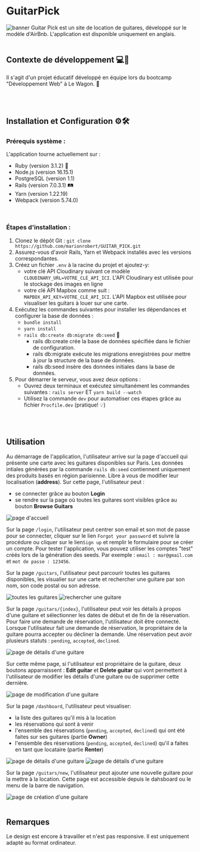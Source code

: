 # GuitarPick
<img src="/app/assets/images/screenshots/banner.png" alt="banner">
Guitar Pick est un site de location de guitares, développé sur le modèle d'AirBnb. L'application est disponible uniquement en anglais.

<br/>
<br/>

## Contexte de développement 💻🤝
Il s'agit d'un projet éducatif développé en équipe lors du bootcamp "Développement Web" à Le Wagon. 🚋

<br/>
<br/>

## Installation et Configuration ⚙️🛠️

### Prérequis système :
L'application tourne actuellement sur :
- Ruby (version 3.1.2) 💎
- Node.js (version 16.15.1)
- PostgreSQL (version 1.1)
- Rails (version 7.0.3.1) 🛤️
- Yarn (version 1.22.19)
- Webpack (version 5.74.0)

<br/>

### Étapes d'installation :
1. Clonez le dépôt Git : `git clone https://github.com/marionrobert/GUITAR_PICK.git`
2. Assurez-vous d'avoir Rails, Yarn et Webpack installés avec les versions correspondantes.
3. Créez un fichier `.env` à la racine du projet et ajoutez-y:
   - votre clé API Cloudinary suivant ce modèle `CLOUDINARY_URL=VOTRE_CLÉ_API_ICI`. L'API Cloudinary est utilisée pour le stockage des images en ligne
   - votre clé API Mapbox comme suit : `MAPBOX_API_KEY=VOTRE_CLÉ_API_ICI`. L'API Mapbox est utilisée pour visualiser les guitars à louer sur une carte.
5. Exécutez les commandes suivantes pour installer les dépendances et configurer la base de données :
   - `bundle install`
   - `yarn install`
   - `rails db:create db:migrate db:seed` 🌱
      - rails db:create crée la base de données spécifiée dans le fichier de configuration.
      - rails db:migrate exécute les migrations enregistrées pour mettre à jour la structure de la base de données.
      - rails db:seed insère des données initiales dans la base de données.
6. Pour démarrer le serveur, vous avez deux options :
   - Ouvrez deux terminaux et exécutez simultanément les commandes suivantes : `rails server` ET `yarn build --watch`
   - Utilisez la commande `dev` pour automatiser ces étapes grâce au fichier `Procfile.dev` (pratique!  :bulb:)

<br/>
<br/>


## Utilisation

Au démarrage de l'application, l'utilisateur arrive sur la page d'accueil qui présente une carte avec les guitares disponibles sur Paris. Les données intiales générées par la commande `rails db:seed` contiennent uniquement des produits basés en région parisienne. Libre à vous de modifier leur localisation (**address**).
Sur cette page, l'utilisateur peut :
- se connecter grâce au bouton **Login**
- se rendre sur la page où toutes les guitares sont visibles grâce au bouton **Browse Guitars**

<img src="/app/assets/images/screenshots/homePage.png" alt="page d'accueil">

<br/>

Sur la page `/login`, l'utilisateur peut centrer son email et son mot de passe pour se connecter, cliquer sur le lien `Forgot your password` et suivre la procédure ou cliquer sur le lien`Sign up` et remplir le formulaire pour se créer un compte.
Pour tester l'application, vous pouvez utiliser les comptes "test" créés lors de la génération des seeds. Par exemple : `email : mar@gmail.com` et `mot de passe : 123456`.

Sur la page `/guitars`, l'utilisateur peut parcourir toutes les guitares disponibles, les visualier sur une carte et rechercher une guitare par son nom, son code postal ou son adresse.

<img src="/app/assets/images/screenshots/allGuitars.png" alt="toutes les guitares">
<img src="/app/assets/images/screenshots/searchGuitars.png" alt="rechercher une guitare">

<br/>

Sur la page `/guitars/{index}`, l'utilisateur peut voir les détails à propos d'une guitare et sélectionner les dates de début et de fin de la réservation. Pour faire une demande de réservation, l'utilisateur doit être connecté. Lorsque l'utilisateur fait une demande de réservation, le propriétaire de la guitare pourra accepter ou décliner la demande. Une réservation peut avoir plusieurs statuts : `pending`, `accepted`, `declined`.

<img src="/app/assets/images/screenshots/guitarDetails.png" alt="page de détails d'une guitare">

<br/>

Sur cette même page, si l'utilisateur est propriétaire de la guitare, deux boutons apparraissent : **Edit guitar** et **Delete guitar** qui vont permettent à l'utilisateur de modifier les détails d'une guitare ou de supprimer cette dernière.

<img src="/app/assets/images/screenshots/editGuitar.png" alt="page de modification d'une guitare">

<br/>

Sur la page `/dashboard`, l'utilisateur peut visualiser:
- la liste des guitares qu'il mis à la location
- les réservations qui sont à venir
- l'ensemble des réservations (`pending`, `accepted`, `declined`) qui ont été faites sur ses guitares (partie **Owner**)
- l'ensemble des réservations (`pending`, `accepted`, `declined`) qu'il a faites en tant que locataire (partie **Renter**)

<img src="/app/assets/images/screenshots/dashboard.png" alt="page de détails d'une guitare">
<img src="/app/assets/images/screenshots/dashboard2.png" alt="page de détails d'une guitare">


<br/>

Sur la page `/guitars/new`, l'utilisateur peut ajouter une nouvelle guitare pour la mettre à la location. Cette page est accessible depuis le dahsboard ou le menu de la barre de navigation.

<img src="/app/assets/images/screenshots/addGuitar.png" alt="page de création d'une guitare">

<br/>
<br/>

## Remarques
Le design est encore à travailler et n'est pas responsive. Il est uniquement adapté au format ordinateur.
